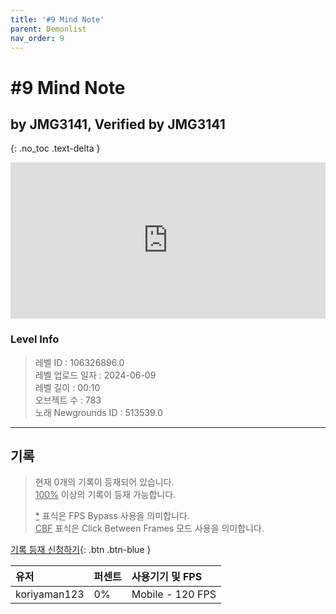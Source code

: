 ```yaml
---   
title: '#9 Mind Note'   
parent: Demonlist   
nav_order: 9   
---
```

# #9 Mind Note   
## by JMG3141, Verified by JMG3141   
{: .no_toc .text-delta }   
<p>
<iframe allow="accelerometer; autoplay; clipboard-write; encrypted-media; gyroscope; picture-in-picture" allowfullscreen="true" frameborder="0" height="250px" src="https://www.youtube.com/embed/lhKnsRrK0C8" width="100%"></iframe>
</p>

### Level Info
> 레벨 ID : 106326896.0   
> 레벨 업로드 일자 : 2024-06-09   
> 레벨 길이 : 00:10   
> 오브젝트 수 : 783   
> 노래 Newgrounds ID : 513539.0   




---

## 기록   

> 현재 0개의 기록이 등재되어 있습니다.  
> <U>100%</U> 이상의 기록이 등재 가능합니다. 
>    
> <U>*</U> 표식은 FPS Bypass 사용을 의미합니다.   
> <U>CBF</U>  표식은 Click Between Frames 모드 사용을 의미합니다.   

[기록 등재 신청하기](https://gmdquackforum.site/submit.html){: .btn .btn-blue }   

| 유저         | 퍼센트             | 사용기기 및 FPS |   
|:-------------|:------------------|:---------------|   
| koriyaman123  | 0%               | Mobile - 120 FPS |   
